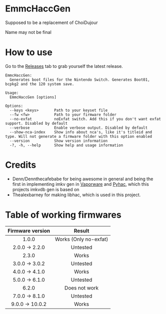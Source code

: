 # EmmcHaccGen

Supposed to be a replacement of ChoiDujour

Name may not be final

# How to use
Go to the [Releases](https://github.com/suchmememanyskill/EmmcHaccGen/releases) tab to grab yourself the latest release.
```
EmmcHaccGen:
  Generates boot files for the Nintendo Switch. Generates Boot01, bcpkg2 and the 120 system save.

Usage:
  EmmcHaccGen [options]

Options:
  --keys <keys>       Path to your keyset file
  --fw <fw>           Path to your firmware folder
  --no-exfat          noExfat switch. Add this if you don't want exfat support. Disabled by default
  --verbose           Enable verbose output. Disabled by default
  --show-nca-index    Show info about nca's, like it's titleid and type. Will not generate a firmware folder with this option enabled
  --version           Show version information
  -?, -h, --help      Show help and usage information
```

# Credits

- Denn/Dennthecafebabe for being awesome in general and being the first in implementing imkv gen in [Vaporware](https://github.com/dennthecafebabe/vaporware) and [Pyhac](https://github.com/dennthecafebabe/pyhac), which this projects imkvdb gen is based on
- Thealexbarney for making libhac, which is used in this project.

# Table of working firmwares

| Firmware version | Result |
|:----------------:|:------:|
| 1.0.0            | Works (Only no-exfat) 
| 2.0.0 -> 2.2.0   | Untested
| 2.3.0            | Works
| 3.0.0 -> 3.0.2   | Untested 
| 4.0.0 -> 4.1.0   | Works 
| 5.0.0 -> 6.1.0   | Untested 
| 6.2.0            | Does not work 
| 7.0.0 -> 8.1.0   | Untested 
| 9.0.0 -> 10.0.2  | Works 

